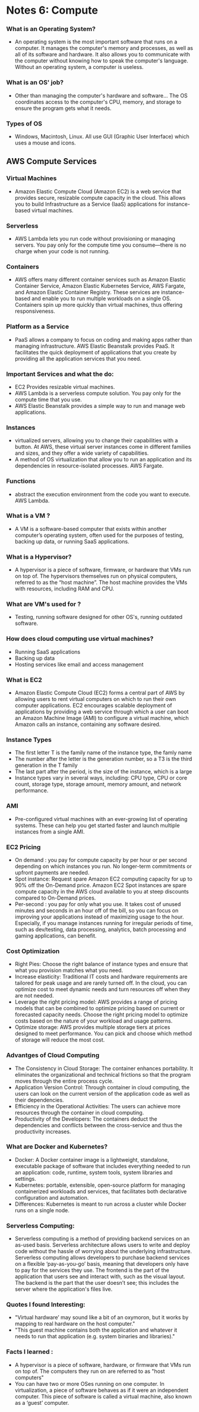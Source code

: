 # Notes 6: Compute

### What is an Operating System? 
- An operating system is the most important software that runs on a computer. It manages the computer's memory and processes, as well as all of its software and hardware. It also allows you to communicate with the computer without knowing how to speak the computer's language. Without an operating system, a computer is useless. 
### What is an OS' job? 
- Other than managing the computer's hardware and software... The OS coordinates access to the computer's CPU, memory, and storage to ensure the program gets what it needs. 
### Types of OS
- Windows, Macintosh, Linux. All use GUI (Graphic User Interface) which uses a mouse and icons. 
## AWS Compute Services 
### Virtual Machines 
- Amazon Elastic Compute Cloud (Amazon EC2) is a web service that provides secure, resizable compute capacity in the cloud. This allows you to build Infrastructure as a Service (IaaS) applications for instance-based virtual machines. 
### Serverless 
- AWS Lambda lets you run code without provisioning or managing servers. You pay only for the compute time you consume—there is no charge when your code is not running.
### Containers 
- AWS offers many different container services such as Amazon Elastic Container Service, Amazon Elastic Kubernetes Service, AWS Fargate, and Amazon Elastic Container Registry. These services are instance-based and enable you to run multiple workloads on a single OS. Containers spin up more quickly than virtual machines, thus offering responsiveness.
### Platform as a Service
- PaaS allows a company to focus on coding and making apps rather than managing infrastructure. AWS Elastic Beanstalk provides PaaS. It facilitates the quick deployment of applications that you create by providing all the application services that you need.
### Important Services and what the do: 
- EC2 Provides resizable virtual machines. 
- AWS Lambda is a serverless compute solution. You pay only for the compute time that you use. 
- AWS Elastic Beanstalk provides a simple way to run and manage web applications.
### Instances 
- virtualized servers, allowing you to change their capabilities with a button. At AWS, these virtual server instances come in different families and sizes, and they offer a wide variety of capabilities. 
- A method of OS virtualization that allow you to run an application and its dependencies in resource-isolated processes. AWS Fargate. 
### Functions 
- abstract the execution environment from the code you want to execute. AWS Lambda. 
### What is a VM ?
- A VM is a software-based computer that exists within another computer’s operating system, often used for the purposes of testing, backing up data, or running SaaS applications. 
### What is a Hypervisor? 
- A hypervisor is a piece of software, firmware, or hardware that VMs run on top of. The hypervisors themselves run on physical computers, referred to as the “host machine”. The host machine provides the VMs with resources, including RAM and CPU. 
### What are VM's used for ? 
- Testing, running software designed for other OS's, running outdated software. 
### How does cloud computing use virtual machines?
- Running SaaS applications
- Backing up data
- Hosting services like email and access management
### What is EC2 
- Amazon Elastic Compute Cloud (EC2) forms a central part of AWS by allowing users to rent virtual computers on which to run their own computer applications. EC2 encourages scalable deployment of applications by providing a web service through which a user can boot an Amazon Machine Image (AMI) to configure a virtual machine, which Amazon calls an instance, containing any software desired. 
### Instance Types 
- The first letter T is the family name of the instance type, the famly name
- The number after the letter is the generation number, so a T3 is the third generation in the T family
- The last part after the period, is the size of the instance, which is a large
- Instance types vary in several ways, including: CPU type, CPU or core count, storage type, storage amount, memory amount, and network performance.
### AMI
- Pre-configured virtual machines with an ever-growing list of operating systems. These can help you get started faster and launch multiple instances from a single AMI.
### EC2 Pricing
- On demand :  you pay for compute capacity by per hour or per second depending on which instances you run. No longer-term commitments or upfront payments are needed.
- Spot instance: Request spare Amazon EC2 computing capacity for up to 90% off the On-Demand price. Amazon EC2 Spot instances are spare compute capacity in the AWS cloud available to you at steep discounts compared to On-Demand prices. 
- Per-second : you pay for only what you use. It takes cost of unused minutes and seconds in an hour off of the bill, so you can focus on improving your applications instead of maximizing usage to the hour. Especially, if you manage instances running for irregular periods of time, such as dev/testing, data processing, analytics, batch processing and gaming applications, can benefit.
### Cost Optimization 
- Right Pies: Choose the right balance of instance types and ensure that what you provision matches what you need.
- Increase elasticity: Traditional IT costs and hardware requirements are tailored for peak usage and are rarely turned off. In the cloud, you can optimize cost to meet dynamic needs and turn resources off when they are not needed.
- Leverage the right pricing model: AWS provides a range of pricing models that can be combined to optimize pricing based on current or forecasted capacity needs. Choose the right pricing model to optimize costs based on the nature of your workload and usage patterns.
- Optimize storage: AWS provides multiple storage tiers at prices designed to meet performance. You can pick and choose which method of storage will reduce the most cost. 
### Advantges of Cloud Computing
- The Consistency in Cloud Storage: The container enhances portability. It eliminates the organizational and technical frictions so that the program moves through the entire process cycle. 
- Application Version Control: Through container in cloud computing, the users can look on the current version of the application code as well as their dependencies.
- Efficiency in the Operational Activities: The users can achieve more resources through the container in cloud computing. 
- Productivity of the Developers: The containers deduct the dependencies and conflicts between the cross-service and thus the productivity increases.
### What are Docker and Kubernetes?
- Docker: A Docker container image is a lightweight, standalone, executable package of software that includes everything needed to run an application: code, runtime, system tools, system libraries and settings.
- Kubernetes:  portable, extensible, open-source platform for managing containerized workloads and services, that facilitates both declarative configuration and automation. 
- Differences: Kubernetes is meant to run across a cluster while Docker runs on a single node.
### Serverless Computing: 
- Serverless computing is a method of providing backend services on an as-used basis. Serverless architecture allows users to write and deploy code without the hassle of worrying about the underlying infrastructure. Serverless computing allows developers to purchase backend services on a flexible ‘pay-as-you-go’ basis, meaning that developers only have to pay for the services they use. The frontend is the part of the application that users see and interact with, such as the visual layout. The backend is the part that the user doesn’t see; this includes the server where the application's files live. 
### Quotes I found Interesting: 
- "Virtual hardware’ may sound like a bit of an oxymoron, but it works by mapping to real hardware on the host computer."
- "This guest machine contains both the application and whatever it needs to run that application (e.g. system binaries and libraries)."
### Facts I learned : 
- A hypervisor is a piece of software, hardware, or firmware that VMs run on top of. The computers they run on are referred to as "host computers" 
- You can have two or more OSes running on one computer. In virtualization, a piece of software behaves as if it were an independent computer. This piece of software is called a virtual machine, also known as a ‘guest’ computer. 

